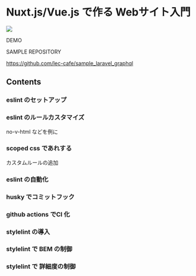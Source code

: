 # Nuxt.js/Vue.js で作る Webサイト入門

![](/images/leccafe.png)

DEMO


SAMPLE REPOSITORY

https://github.com/lec-cafe/sample_laravel_graphql


## Contents

### eslint のセットアップ

### eslint のルールカスタマイズ

no-v-html などを例に

### scoped css であれする

カスタムルールの追加

### eslint の自動化

### husky でコミットフック

### github actions でCI 化

### stylelint の導入

### stylelint で BEM の制御

### stylelint で 詳細度の制御



